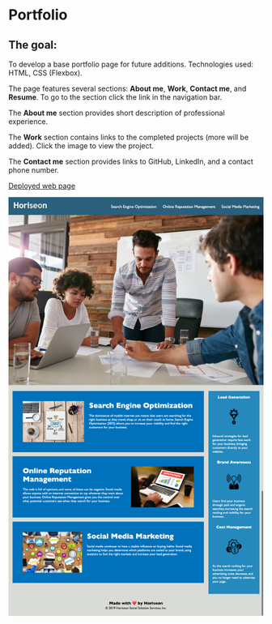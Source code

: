 # Portfolio

## The goal:
To develop a base portfolio page for future additions.
Technologies used: HTML, CSS (Flexbox).

The page features several sections: **About me**, **Work**, **Contact me**, and **Resume**.
To go to the section click the link in the navigation bar.

The **About me** section provides short description of professional experience.

The **Work** section contains links to the completed projects (more will be added).
Click the image to view the project.

The **Contact me** section provides links to GitHub, LinkedIn, and a contact phone number.

[Deployed web page](https://vasylynash.github.io/Portfolio/)

![Screenshot](https://github.com/vasylynash/Horiseon/blob/media/Horiseon.png)